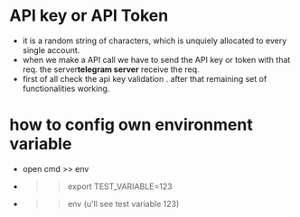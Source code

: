 # API key or API Token
- it is a random string of characters,  which is unquiely allocated to every single account.
- when we make a API call we have to send the API key or token with that req. the server**telegram server** receive the req.
- first of all check the api key validation . after that remaining set of functionalities working.

# how to config own environment variable
- open cmd  >>  env
- >> export TEST_VARIABLE=123
- >> env (u'll see test variable 123)
